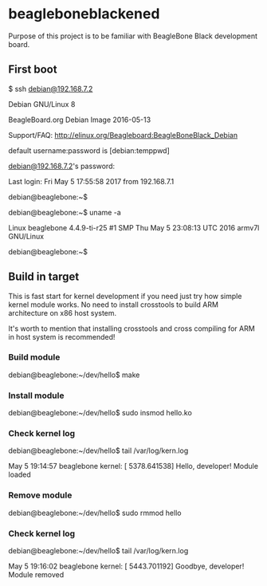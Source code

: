 # beagleboneblackened

Purpose of this project is to be familiar with BeagleBone Black development board.

## First boot

$ ssh debian@192.168.7.2


Debian GNU/Linux 8

BeagleBoard.org Debian Image 2016-05-13

Support/FAQ: http://elinux.org/Beagleboard:BeagleBoneBlack_Debian

default username:password is [debian:temppwd]

debian@192.168.7.2's password:

Last login: Fri May  5 17:55:58 2017 from 192.168.7.1

debian@beaglebone:~$

debian@beaglebone:~$ uname -a

Linux beaglebone 4.4.9-ti-r25 #1 SMP Thu May 5 23:08:13 UTC 2016 armv7l GNU/Linux

debian@beaglebone:~$

## Build in target

This is fast start for kernel development if you need just try how simple kernel module works. No need to install crosstools to build ARM architecture on x86 host system.

It's worth to mention that installing crosstools and cross compiling for ARM in host system is recommended!

### Build module
debian@beaglebone:~/dev/hello$ make

### Install module
debian@beaglebone:~/dev/hello$ sudo insmod hello.ko

### Check kernel log
debian@beaglebone:~/dev/hello$ tail /var/log/kern.log

May  5 19:14:57 beaglebone kernel: [ 5378.641538] Hello, developer! Module loaded

### Remove module
debian@beaglebone:~/dev/hello$ sudo rmmod hello

### Check kernel log
debian@beaglebone:~/dev/hello$ tail /var/log/kern.log

May  5 19:16:02 beaglebone kernel: [ 5443.701192] Goodbye, developer! Module removed
